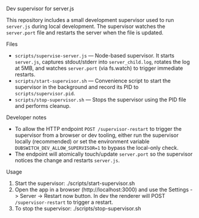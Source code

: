 Dev supervisor for server.js

This repository includes a small development supervisor used to run
`server.js` during local development. The supervisor watches the
`server.port` file and restarts the server when the file is updated.

Files
- `scripts/supervise-server.js` — Node-based supervisor. It starts
  `server.js`, captures stdout/stderr into `server_child.log`, rotates
  the log at 5MB, and watches `server.port` (via fs.watch) to trigger
  immediate restarts.
- `scripts/start-supervisor.sh` — Convenience script to start the
  supervisor in the background and record its PID to
  `scripts/supervisor.pid`.
- `scripts/stop-supervisor.sh` — Stops the supervisor using the PID
  file and performs cleanup.

Developer notes
- To allow the HTTP endpoint `POST /supervisor-restart` to trigger the
  supervisor from a browser or dev tooling, either run the supervisor
  locally (recommended) or set the environment variable
  `DUBSWITCH_DEV_ALLOW_SUPERVISOR=1` to bypass the local-only check.
- The endpoint will atomically touch/update `server.port` so the
  supervisor notices the change and restarts `server.js`.

Usage
1. Start the supervisor:
   ./scripts/start-supervisor.sh
2. Open the app in a browser (http://localhost:3000) and use the
   Settings -> Server -> Restart now button. In dev the renderer will
   POST `/supervisor-restart` to trigger a restart.
3. To stop the supervisor:
   ./scripts/stop-supervisor.sh
